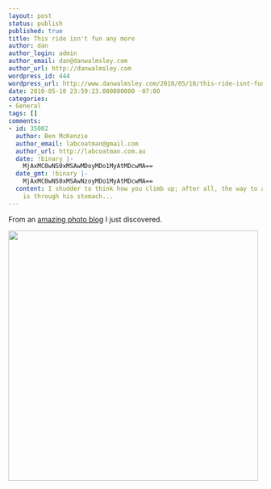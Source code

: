 ```yaml
---
layout: post
status: publish
published: true
title: This ride isn't fun any more
author: dan
author_login: admin
author_email: dan@danwalmsley.com
author_url: http://danwalmsley.com
wordpress_id: 444
wordpress_url: http://www.danwalmsley.com/2010/05/10/this-ride-isnt-fun-any-more/
date: 2010-05-10 23:59:23.000000000 -07:00
categories:
- General
tags: []
comments:
- id: 35002
  author: Ben McKenzie
  author_email: labcoatman@gmail.com
  author_url: http://labcoatman.com.au
  date: !binary |-
    MjAxMC0wNS0xMSAwMDoyMDo1MyAtMDcwMA==
  date_gmt: !binary |-
    MjAxMC0wNS0xMSAwNzoyMDo1MyAtMDcwMA==
  content: I shudder to think how you climb up; after all, the way to a Kong's heart
    is through his stomach...
---
```

From an <a href="http://riotclitshave.livejournal.com/1739481.html">amazing photo blog</a> I just discovered.

<a href="http://www.danwalmsley.com/wp-content/uploads/2010/05/tumblr_kx158yk2781qzj6xlo1_500.jpg"><img src="http://www.danwalmsley.com/wp-content/uploads/2010/05/tumblr_kx158yk2781qzj6xlo1_500.jpg" alt="" title="tumblr_kx158yk2781qzj6xlo1_500" width="495" height="495" class="aligncenter size-full wp-image-443" /></a>
